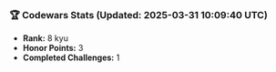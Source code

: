 ### 🏆 Codewars Stats (Updated: 2025-03-31 10:09:40 UTC)

- **Rank:** 8 kyu
- **Honor Points:** 3
- **Completed Challenges:** 1

